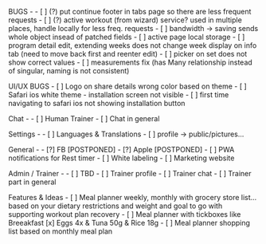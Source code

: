 BUGS -
     - [ ] (?) put continue footer in tabs page so there are less frequent requests
     - [ ] (?) active workout (from wizard) service? used in multiple places, handle locally for less freq. requests
     - [ ] bandwidth -> saving sends whole object insead of patched fields
     - [ ] active page local storage
     - [ ] program detail edit, extending weeks does not change week display on info tab (need to move back first and reenter edit)
     - [ ] picker on set does not show correct values
     - [ ] measurements fix (has Many relationship instead of singular, naming is not consistent)
     

UI/UX BUGS
     - [ ] Logo on share details wrong color based on theme
     - [ ] Safari ios white theme - installation screen not visible
     - [ ] first time navigating to safari ios not showing installation button

Chat -
    - [ ] Human Trainer
    - [ ] Chat in general

Settings -
    - [ ] Languages & Translations
    - [ ] profile -> public/pictures...

General -
    - [?] FB [POSTPONED]
    - [?] Apple [POSTPONED]
    - [ ] PWA notifications for Rest timer
    - [ ] White labeling
    - [ ] Marketing website

Admin / Trainer -
    - [ ] TBD
    - [ ] Trainer profile
    - [ ] Trainer chat
    - [ ] Trainer part in general

Features & Ideas
    - [ ] Meal planner weekly, monthly with grocery store list... based on your dietary restrictions and weight and goal to go with supporting workout plan recovery
    - [ ] Meal planner with tickboxes like Breeakfast [x] Eggs 4x & Tuna 50g & Rice 18g
    - [ ] Meal planner shopping list based on monthly meal plan